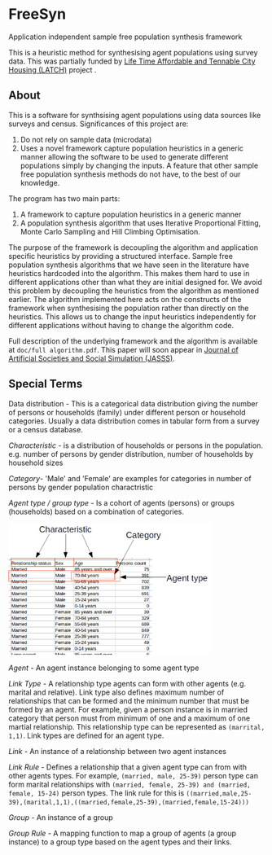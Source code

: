 # FreeSyn
Application independent sample free population synthesis framework

This is a heuristic method for synthesising agent populations using survey data. This was partially funded by [Life Time Affordable and Tennable City Housing (LATCH)](https://rmit-tst4.aws.rmit.edu.au/research/research-institutes-centres-and-groups/research-centres/centre-for-urban-research/projects/current-projects/lifetime-affordable-and-tenable-city-housing/about) project .

## About

This is a software for synthsising agent populations using data sources like surveys and census. Significances of this project are:
 1. Do not rely on sample data (microdata)
 2. Uses a novel framework capture population heuristics in a generic manner allowing the software to be used to generate different populations simply by changing the inputs. A feature that other sample free population synthesis methods do not have, to the best of our knowledge.
 
 The program has two main parts:
 1. A framework to capture population heuristics in a generic manner
 2. A population synthesis algorithm that uses Iterative Proportional Fitting, Monte Carlo Sampling and Hill Climbing Optimisation.
 
The purpose of the framework is decoupling the algorithm and application specific heuristics by providing a structured interface. Sample free population synthesis algorithms that we have seen in the literature have heuristics hardcoded into the algorithm. This makes them hard to use in different applications other than what they are initial designed for. We avoid this problem by decoupling the heuristics from the algorithm as mentioned earlier. The algorithm implemented here acts on the constructs of the framework when synthesising the population rather than directly on the heuristics. This allows us to change the input heuristics independently for different applications without having to change the algorithm code.

Full description of the underlying framework and the algorithm is available at `doc/full algorithm.pdf`. This paper will soon appear in [Journal of Artificial Societies and Social Simulation (JASSS)](http://jasss.soc.surrey.ac.uk/JASSS.html).

## Special Terms

Data distribution - This is a categorical data distribution giving the number of persons or households (family) under different person or household categories. Usually a data distribution comes in tabular form from a survey or a census database.

*Characteristic* - is a distribution of households or persons in the population. e.g. number of persons by gender distribution, number of households by household sizes

*Category*- 'Male' and 'Female' are examples for categories in number of persons by gender population charactristic

*Agent type / group type* - Is a cohort of agents (persons) or groups (households) based on a combination of categories. 

<p float="left">
  <img src="imgs/explain_types.png" width="400" />
</p>

*Agent* - An agent instance belonging to some agent type

*Link Type* - A relationship type agents can form with other agents (e.g. marital and relative). Link type also defines maximum number of relationships that can be formed and the minimum number that must be formed by an agent. For example, given a person instance is in married category that person must from minimum of one and a maximum of one martial relationship. This relationship type can be represented as `(marrital, 1,1)`. Link types are defined for an agent type.

*Link* - An instance of a relationship between two agent instances

*Link Rule* - Defines a relationship that a given agent type can from with other agents types. For example, `(married, male, 25-39)` person type can form marital relationships with `(married, female, 25-39) and (married, female, 15-24)` person types. The link rule for this is `((married,male,25-39),(marital,1,1),((married,female,25-39),(married,female,15-24)))`

*Group* - An instance of a group 

*Group Rule* - A mapping function to map a group of agents (a group instance) to a group type based on the agent types and their links. 
